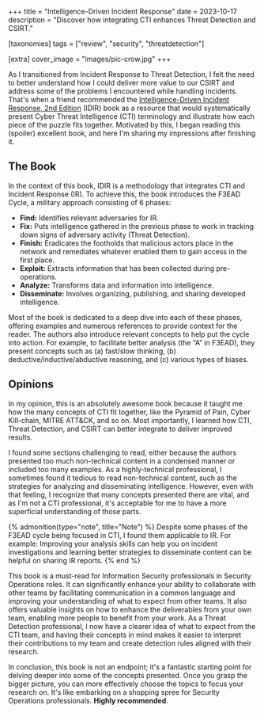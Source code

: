 +++
title = "Intelligence-Driven Incident Response"
date  = 2023-10-17
description = "Discover how integrating CTI enhances Threat Detection and CSIRT."

[taxonomies]
tags = ["review", "security", "threatdetection"]

[extra]
cover_image = "images/pic-crow.jpg"
+++

As I transitioned from Incident Response to Threat Detection, I felt the need to better understand how I could deliver more value to our CSIRT and address some of the problems I encountered while handling incidents.  That's when a friend recommended the [Intelligence-Driven Incident Response, 2nd Edition](https://learning.oreilly.com/library/view/intelligence-driven-incident-response/9781098120672/) (IDIR) book as a resource that would systematically present Cyber Threat Intelligence (CTI) terminology and illustrate how each piece of the puzzle fits together.  Motivated by this, I began reading this (spoiler) excellent book, and here I'm sharing my impressions after finishing it.


## The Book

In the context of this book, IDIR is a methodology that integrates CTI and Incident Response (IR).  To achieve this, the book introduces the F3EAD Cycle, a military approach consisting of 6 phases:

- **Find:** Identifies relevant adversaries for IR.
- **Fix:** Puts intelligence gathered in the previous phase to work in tracking down signs of adversary activity (Threat Detection).
- **Finish:** Eradicates the footholds that malicious actors place in the network and remediates whatever enabled them to gain access in the first place.
- **Exploit:** Extracts information that has been collected during pre-operations.
- **Analyze:** Transforms data and information into intelligence.
- **Disseminate:** Involves organizing, publishing, and sharing developed intelligence.

Most of the book is dedicated to a deep dive into each of these phases, offering examples and numerous references to provide context for the reader.  The authors also introduce relevant concepts to help put the cycle into action.  For example, to facilitate better analysis (the “A” in F3EAD), they present concepts such as (a) fast/slow thinking, (b) deductive/inductive/abductive reasoning, and (c) various types of biases.


## Opinions

In my opinion, this is an absolutely awesome book because it taught me how the many concepts of CTI fit together, like the Pyramid of Pain, Cyber Kill-chain, MITRE ATT&CK, and so on.  Most importantly, I learned how CTI, Threat Detection, and CSIRT can better integrate to deliver improved results.

I found some sections challenging to read, either because the authors presented too much non-technical content in a condensed manner or included too many examples.  As a highly-technical professional, I sometimes found it tedious to read non-technical content, such as the strategies for analyzing and disseminating intelligence.  However, even with that feeling, I recognize that many concepts presented there are vital, and as I'm not a CTI professional, it's acceptable for me to have a more superficial understanding of those parts.

{% admonition(type="note", title="Note") %}
Despite some phases of the F3EAD cycle being focused in CTI, I found them applicable to IR.  For example: Improving your analysis skills can help you on incident investigations and learning better strategies to disseminate content can be helpful on sharing IR reports.
{% end %}

This book is a must-read for Information Security professionals in Security Operations roles.  It can significantly enhance your ability to collaborate with other teams by facilitating communication in a common language and improving your understanding of what to expect from other teams.  It also offers valuable insights on how to enhance the deliverables from your own team, enabling more people to benefit from your work.  As a Threat Detection professional, I now have a clearer idea of what to expect from the CTI team, and having their concepts in mind makes it easier to interpret their contributions to my team and create detection rules aligned with their research.

In conclusion, this book is not an endpoint; it's a fantastic starting point for delving deeper into some of the concepts presented.  Once you grasp the bigger picture, you can more effectively choose the topics to focus your research on.  It's like embarking on a shopping spree for Security Operations professionals.  **Highly recommended**.
